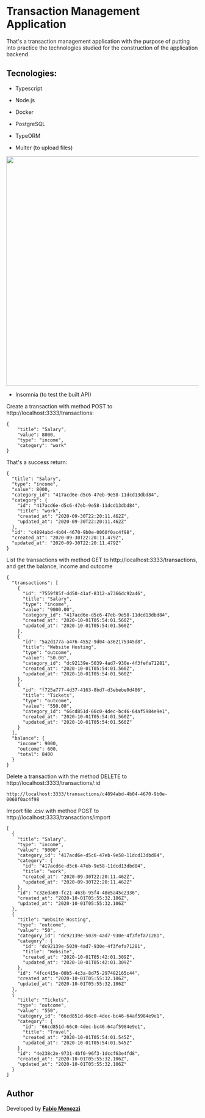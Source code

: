 # Transaction Management Application

That's a transaction management application with the purpose of putting into practice the technologies studied for the construction of the application backend.

## Tecnologies:

- Typescript

- Node.js 

- Docker

- PostgreSQL

- TypeORM

- Multer (to upload files)



<img src="https://res.cloudinary.com/menozzi/image/upload/v1604075360/project2/transactionManagement_wkum9u.png" width="600">


- Insomnia (to test the built API)


Create a transaction with method POST to http://localhost:3333/transactions:

```
{
	"title": "Salary",
	"value": 8000,
	"type": "income",
	"category": "work"
}
```

That's a success return:
```
{
  "title": "Salary",
  "type": "income",
  "value": 8000,
  "category_id": "417acd6e-d5c6-47eb-9e58-11dcd13dbd84",
  "category": {
    "id": "417acd6e-d5c6-47eb-9e58-11dcd13dbd84",
    "title": "work",
    "created_at": "2020-09-30T22:20:11.462Z",
    "updated_at": "2020-09-30T22:20:11.462Z"
  },
  "id": "c4894abd-4b04-4670-9b0e-0060f0ac4f98",
  "created_at": "2020-09-30T22:20:11.479Z",
  "updated_at": "2020-09-30T22:20:11.479Z"
}
```

List the transactions with method GET to http://localhost:3333/transactions, and get the balance, income and outcome
```
{
  "transactions": [
    {
      "id": "7559f85f-dd50-41af-8312-a7366dc92a46",
      "title": "Salary",
      "type": "income",
      "value": "9000.00",
      "category_id": "417acd6e-d5c6-47eb-9e58-11dcd13dbd84",
      "created_at": "2020-10-01T05:54:01.560Z",
      "updated_at": "2020-10-01T05:54:01.560Z"
    },
    {
      "id": "5a2d177a-a476-4552-9d04-a362175345d8",
      "title": "Website Hosting",
      "type": "outcome",
      "value": "50.00",
      "category_id": "dc92139e-5039-4ad7-930e-4f3fefa71281",
      "created_at": "2020-10-01T05:54:01.560Z",
      "updated_at": "2020-10-01T05:54:01.560Z"
    },
    {
      "id": "f725a777-4d37-4163-8bd7-d3ebebe0d486",
      "title": "Tickets",
      "type": "outcome",
      "value": "550.00",
      "category_id": "66cd851d-66c0-4dec-bc46-64af5984e9e1",
      "created_at": "2020-10-01T05:54:01.560Z",
      "updated_at": "2020-10-01T05:54:01.560Z"
    }
  ],
  "balance": {
    "income": 9000,
    "outcome": 600,
    "total": 8400
  }
}
```
Delete a transaction with the method DELETE to http://localhost:3333/transactions/:id
```
http://localhost:3333/transactions/c4894abd-4b04-4670-9b0e-0060f0ac4f98
```

Import file .csv  with method POST to http://localhost:3333/transactions/import
```
[
  {
    "title": "Salary",
    "type": "income",
    "value": "9000",
    "category_id": "417acd6e-d5c6-47eb-9e58-11dcd13dbd84",
    "category": {
      "id": "417acd6e-d5c6-47eb-9e58-11dcd13dbd84",
      "title": "work",
      "created_at": "2020-09-30T22:20:11.462Z",
      "updated_at": "2020-09-30T22:20:11.462Z"
    },
    "id": "c32eda69-fc21-463b-95f4-48e5a45c2336",
    "created_at": "2020-10-01T05:55:32.106Z",
    "updated_at": "2020-10-01T05:55:32.106Z"
  },
  {
    "title": "Website Hosting",
    "type": "outcome",
    "value": "50",
    "category_id": "dc92139e-5039-4ad7-930e-4f3fefa71281",
    "category": {
      "id": "dc92139e-5039-4ad7-930e-4f3fefa71281",
      "title": "Website",
      "created_at": "2020-10-01T05:42:01.309Z",
      "updated_at": "2020-10-01T05:42:01.309Z"
    },
    "id": "4fcc415e-00b5-4c3a-8d75-297482165c44",
    "created_at": "2020-10-01T05:55:32.106Z",
    "updated_at": "2020-10-01T05:55:32.106Z"
  },
  {
    "title": "Tickets",
    "type": "outcome",
    "value": "550",
    "category_id": "66cd851d-66c0-4dec-bc46-64af5984e9e1",
    "category": {
      "id": "66cd851d-66c0-4dec-bc46-64af5984e9e1",
      "title": "Travel",
      "created_at": "2020-10-01T05:54:01.545Z",
      "updated_at": "2020-10-01T05:54:01.545Z"
    },
    "id": "4e238c2e-9731-4bf0-96f3-1dccf63e4fd8",
    "created_at": "2020-10-01T05:55:32.106Z",
    "updated_at": "2020-10-01T05:55:32.106Z"
  }
]
```
## Author

Developed by [**Fabio Menozzi**](https://www.linkedin.com/in/menozzi-fabio/)
